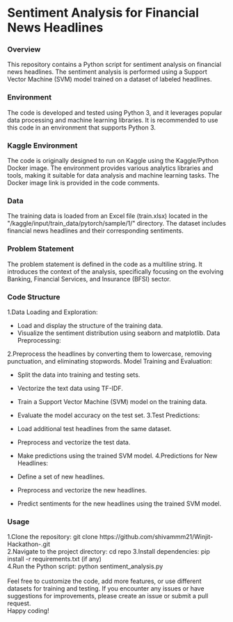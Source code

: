 <h1>Sentiment Analysis for Financial News Headlines</h1>
<h3>Overview</h3>
<p>This repository contains a Python script for sentiment analysis on financial news headlines. The sentiment analysis is performed using a Support Vector Machine (SVM) model trained on a dataset of labeled headlines.</p>

<h3>Environment</h3>
The code is developed and tested using Python 3, and it leverages popular data processing and machine learning libraries. It is recommended to use this code in an environment that supports Python 3.

<h3>Kaggle Environment</h3>
The code is originally designed to run on Kaggle using the Kaggle/Python Docker image. The environment provides various analytics libraries and tools, making it suitable for data analysis and machine learning tasks. The Docker image link is provided in the code comments.

<h3>Data</h3>
The training data is loaded from an Excel file (train.xlsx) located in the "/kaggle/input/train_data/pytorch/sample/1/" directory. The dataset includes financial news headlines and their corresponding sentiments.

<h3>Problem Statement</h3>
The problem statement is defined in the code as a multiline string. It introduces the context of the analysis, specifically focusing on the evolving Banking, Financial Services, and Insurance (BFSI) sector.

<h3>Code Structure</h3>

1.Data Loading and Exploration:

* Load and display the structure of the training data.
* Visualize the sentiment distribution using seaborn and matplotlib.
Data Preprocessing:

2.Preprocess the headlines by converting them to lowercase, removing punctuation, and eliminating stopwords.
Model Training and Evaluation:

* Split the data into training and testing sets.
* Vectorize the text data using TF-IDF.
* Train a Support Vector Machine (SVM) model on the training data.
* Evaluate the model accuracy on the test set.
3.Test Predictions:

* Load additional test headlines from the same dataset.
* Preprocess and vectorize the test data.
* Make predictions using the trained SVM model.
4.Predictions for New Headlines:

* Define a set of new headlines.
* Preprocess and vectorize the new headlines.
* Predict sentiments for the new headlines using the trained SVM model.

<h3>Usage</h3>
1.Clone the repository: git clone https://github.com/shivammm21/Winjit-Hackathon-.git<br>
2.Navigate to the project directory: cd repo<brr>
3.Install dependencies: pip install -r requirements.txt (if any)<br>
4.Run the Python script: python sentiment_analysis.py<br>

<br>
Feel free to customize the code, add more features, or use different datasets for training and testing. If you encounter any issues or have suggestions for improvements, please create an issue or submit a pull request.
<br>
Happy coding!
